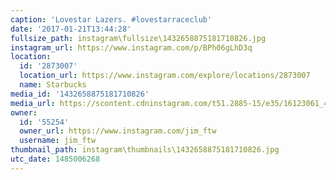 ```yaml
---
caption: 'Lovestar Lazers. #lovestarraceclub'
date: '2017-01-21T13:44:28'
fullsize_path: instagram\fullsize\1432658875181710826.jpg
instagram_url: https://www.instagram.com/p/BPh06gLhD3q
location:
  id: '2873007'
  location_url: https://www.instagram.com/explore/locations/2873007
  name: Starbucks
media_id: '1432658875181710826'
media_url: https://scontent.cdninstagram.com/t51.2885-15/e35/16123061_405785673088131_7656641196466372608_n.jpg?ig_cache_key=MTQzMjY1ODg3NTE4MTcxMDgyNg%3D%3D.2
owner:
  id: '55254'
  owner_url: https://www.instagram.com/jim_ftw
  username: jim_ftw
thumbnail_path: instagram\thumbnails\1432658875181710826.jpg
utc_date: 1485006268
---
```

